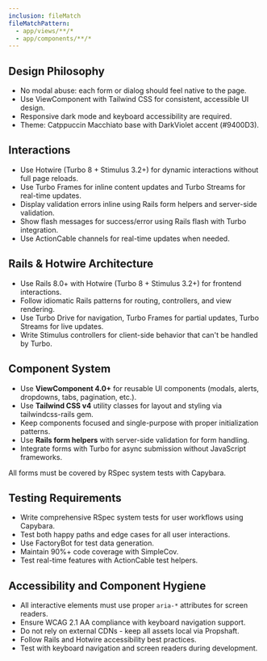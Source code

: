 ```yaml
---
inclusion: fileMatch
fileMatchPattern:
  - app/views/**/*
  - app/components/**/*
---
```


## Design Philosophy

- No modal abuse: each form or dialog should feel native to the page.
- Use ViewComponent with Tailwind CSS for consistent, accessible UI design.
- Responsive dark mode and keyboard accessibility are required.
- Theme: Catppuccin Macchiato base with DarkViolet accent (#9400D3).

## Interactions

- Use Hotwire (Turbo 8 + Stimulus 3.2+) for dynamic interactions without full page reloads.
- Use Turbo Frames for inline content updates and Turbo Streams for real-time updates.
- Display validation errors inline using Rails form helpers and server-side validation.
- Show flash messages for success/error using Rails flash with Turbo integration.
- Use ActionCable channels for real-time updates when needed.

## Rails & Hotwire Architecture

- Use Rails 8.0+ with Hotwire (Turbo 8 + Stimulus 3.2+) for frontend interactions.
- Follow idiomatic Rails patterns for routing, controllers, and view rendering.
- Use Turbo Drive for navigation, Turbo Frames for partial updates, Turbo Streams for live updates.
- Write Stimulus controllers for client-side behavior that can't be handled by Turbo.

## Component System

- Use **ViewComponent 4.0+** for reusable UI components (modals, alerts, dropdowns, tabs, pagination, etc.).
- Use **Tailwind CSS v4** utility classes for layout and styling via tailwindcss-rails gem.
- Keep components focused and single-purpose with proper initialization patterns.
- Use **Rails form helpers** with server-side validation for form handling.
- Integrate forms with Turbo for async submission without JavaScript frameworks.

All forms must be covered by RSpec system tests with Capybara.

## Testing Requirements

- Write comprehensive RSpec system tests for user workflows using Capybara.
- Test both happy paths and edge cases for all user interactions.
- Use FactoryBot for test data generation.
- Maintain 90%+ code coverage with SimpleCov.
- Test real-time features with ActionCable test helpers.

## Accessibility and Component Hygiene

- All interactive elements must use proper `aria-*` attributes for screen readers.
- Ensure WCAG 2.1 AA compliance with keyboard navigation support.
- Do not rely on external CDNs - keep all assets local via Propshaft.
- Follow Rails and Hotwire accessibility best practices.
- Test with keyboard navigation and screen readers during development.
